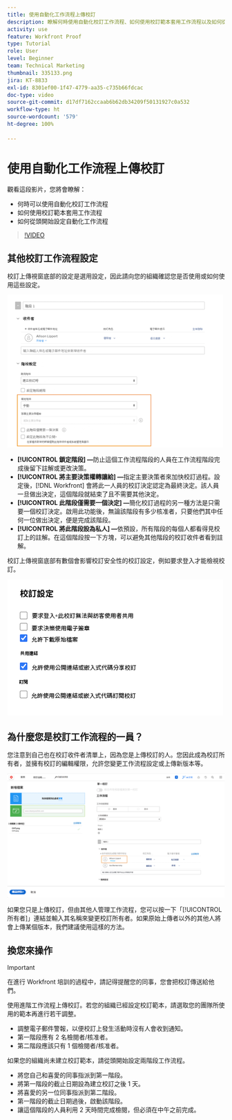```yaml
---
title: 使用自動化工作流程上傳校訂
description: 瞭解何時使用自動化校訂工作流程、如何使用校訂範本套用工作流程以及如何從頭開始設定自動化工作流程。
activity: use
feature: Workfront Proof
type: Tutorial
role: User
level: Beginner
team: Technical Marketing
thumbnail: 335133.png
jira: KT-8833
exl-id: 8301ef00-1f47-4779-aa35-c735b66fdcac
doc-type: video
source-git-commit: d17df7162ccaab6b62db34209f50131927c0a532
workflow-type: ht
source-wordcount: '579'
ht-degree: 100%

---
```


# 使用自動化工作流程上傳校訂

觀看這段影片，您將會瞭解：

* 何時可以使用自動化校訂工作流程
* 如何使用校訂範本套用工作流程
* 如何從頭開始設定自動化工作流程

>[!VIDEO](https://video.tv.adobe.com/v/335133/?quality=12&learn=on&enablevpops)



## 其他校訂工作流程設定

校訂上傳視窗底部的設定是選用設定，因此請向您的組織確認您是否使用或如何使用這些設定。

![影像顯示「[!UICONTROL 新增校訂]」視窗並突顯標示「[!UICONTROL 階段]」設定。](assets/additional-proof-workflow-settings.png)

* **[!UICONTROL 鎖定階段] —**&#x200B;防止這個工作流程階段的人員在工作流程階段完成後留下註解或更改決策。
* **[!UICONTROL 將主要決策權轉讓給] —**&#x200B;指定主要決策者來加快校訂過程。設定後，[!DNL Workfront] 會將此一人員的校訂決定認定為最終決定。該人員一旦做出決定，這個階段就結束了且不需要其他決定。
* **[!UICONTROL 此階段僅需要一個決定] —**&#x200B;簡化校訂過程的另一種方法是只需要一個校訂決定。啟用此功能後，無論該階段有多少核准者，只要他們其中任何一位做出決定，便是完成該階段。
* **[!UICONTROL 將此階段設為私人] —**&#x200B;依預設，所有階段的每個人都看得見校訂上的註解。在這個階段按一下方塊，可以避免其他階段的校訂收件者看到註解。

校訂上傳視窗底部有數個會影響校訂安全性的校訂設定，例如要求登入才能檢視校訂。

<!--
Learn more about these in the Proof settings section of the Configure a proof article.
-->

![影像顯示校訂上傳視窗的「[!UICONTROL 校訂設定]」區段。](assets/additional-proof-workflow-settings-2.png)

<!--
### Learn more
* Automated workflow overview
* Automated workflow stages overview
-->

<!--
### Guides
* Plan an advanced workflow worksheet
-->

## 為什麼您是校訂工作流程的一員？

您注意到自己也在校訂收件者清單上，因為您是上傳校訂的人。您因此成為校訂所有者，並擁有校訂的編輯權限，允許您變更工作流程設定或上傳新版本等。

![影像顯示校訂上傳視窗，其中的收件者名單將校訂所有者突顯標示。](assets/proof-owner.png)

如果您只是上傳校訂，但由其他人管理工作流程，您可以按一下「[!UICONTROL 所有者]」連結並輸入其名稱來變更校訂所有者。如果原始上傳者以外的其他人將會上傳某個版本，我們建議使用這樣的方法。

## 換您來操作

>[!IMPORTANT]
>
>在進行 Workfront 培訓的過程中，請記得提醒您的同事，您會把校訂傳送給他們。


使用進階工作流程上傳校訂。若您的組織已經設定校訂範本，請選取您的團隊所使用的範本再進行若干調整。

* 調整電子郵件警報，以便校訂上發生活動時沒有人會收到通知。
* 第一階段應有 2 名檢閱者/核准者。
* 第二階段應該只有 1 個檢閱者/核准者。

如果您的組織尚未建立校訂範本，請從頭開始設定兩階段工作流程。

* 將您自己和喜愛的同事指派到第一階段。
* 將第一階段的截止日期設為建立校訂之後 1 天。
* 將喜愛的另一位同事指派到第二階段。
* 第一階段的截止日期過後，啟動該階段。
* 讓這個階段的人員利用 2 天時間完成檢閱，但必須在中午之前完成。


